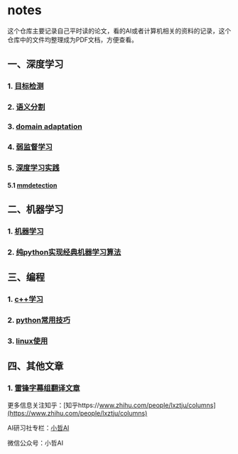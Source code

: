 # notes
这个仓库主要记录自己平时读的论文，看的AI或者计算机相关的资料的记录，这个仓库中的文件均整理成为PDF文档，方便查看。



## 一、深度学习

### 1. [目标检测](https://github.com/lxztju/notes/tree/master/目标检测)

### 2. [语义分割](https://github.com/lxztju/notes/tree/master/语义分割)


### 3. [domain adaptation](https://github.com/lxztju/notes/tree/master/domain%20adaptation)


### 4. [弱监督学习](https://github.com/lxztju/notes/tree/master/弱监督学习)

### 5. [深度学习实践](https://github.com/lxztju/notes/tree/master/深度学习实践)
#### 5.1 [mmdetection](https://github.com/lxztju/notes/tree/master/%E6%B7%B1%E5%BA%A6%E5%AD%A6%E4%B9%A0%E5%AE%9E%E8%B7%B5/%E5%B0%8F%E5%93%B2AI%E5%AD%A6mmdetection)

## 二、机器学习

### 1. [机器学习](https://github.com/lxztju/notes/tree/master/机器学习)




### 2. [纯python实现经典机器学习算法](https://github.com/lxztju/notes/tree/master/纯python实现经典机器学习算法)




## 三、编程

### 1. [c++学习](https://github.com/lxztju/notes/tree/master/c%2B%2B学习)

### 2. [python常用技巧](https://github.com/lxztju/notes/tree/master/python常用技巧)


### 3. [linux使用](https://github.com/lxztju/notes/tree/master/linux使用)



## 四、其他文章



### 1. [雷锋字幕组翻译文章](https://github.com/lxztju/notes/tree/master/雷锋字幕组翻译文章)





更多信息关注知乎：[知乎https://www.zhihu.com/people/lxztju/columns](https://www.zhihu.com/people/lxztju/columns)

AI研习社专栏：[小哲AI](https://www.yanxishe.com/column/109)

微信公众号：小哲AI

